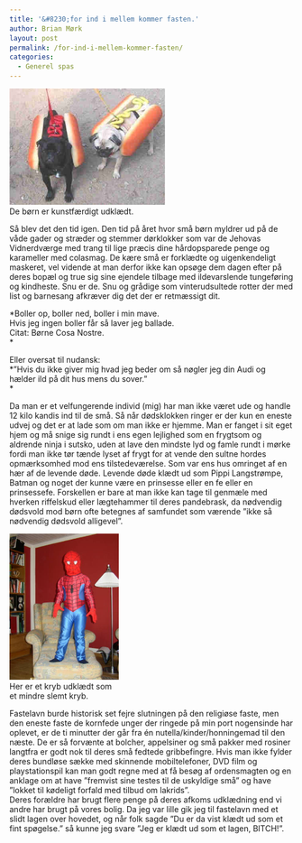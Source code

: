 ```yaml
---
title: '&#8230;for ind i mellem kommer fasten.'
author: Brian Mørk
layout: post
permalink: /for-ind-i-mellem-kommer-fasten/
categories:
  - Generel spas
---
```

<div class="bitImage bitRight" style="width: 276px">
  <img width="276" height="206" alt="De børn er klædt godt ud!" src="/images/dogs.jpg" /><br /> De børn er kunstfærdigt udklædt.
</div>

Så blev det den tid igen. Den tid på året hvor små børn myldrer ud på de våde gader og stræder og stemmer dørklokker som var de Jehovas Vidnerdværge med trang til lige præcis dine hårdopsparede penge og karameller med colasmag. De kære små er forklædte og uigenkendeligt maskeret, vel vidende at man derfor ikke kan opsøge dem dagen efter på deres bopæl og true sig sine ejendele tilbage med ildevarslende tungeføring og kindheste. Snu er de. Snu og grådige som vinterudsultede rotter der med list og barnesang afkræver dig det der er retmæssigt dit.

*Boller op, boller ned, boller i min mave.  
Hvis jeg ingen boller får så laver jeg ballade.  
Citat: Børne Cosa Nostre.  
*

Eller oversat til nudansk:  
*”Hvis du ikke giver mig hvad jeg beder om så nøgler jeg din Audi og hælder ild på dit hus mens du sover.”  
*

Da man er et velfungerende individ (mig) har man ikke været ude og handle 12 kilo kandis ind til de små. Så når dødsklokken ringer er der kun en eneste udvej og det er at lade som om man ikke er hjemme. Man er fanget i sit eget hjem og må snige sig rundt i ens egen lejlighed som en frygtsom og aldrende ninja i sutsko, uden at lave den mindste lyd og famle rundt i mørke fordi man ikke tør tænde lyset af frygt for at vende den sultne hordes opmærksomhed mod ens tilstedeværelse. Som var ens hus omringet af en hær af de levende døde. Levende døde klædt ud som Pippi Langstrømpe, Batman og noget der kunne være en prinsesse eller en fe eller en prinsessefe. Forskellen er bare at man ikke kan tage til genmæle med hverken riffelskud eller lægtehammer til deres pandebrask, da nødvendig dødsvold mod børn ofte betegnes af samfundet som værende ”ikke så nødvendig dødsvold alligevel”.

<div class="bitImage bitLeft" style="width: 194px">
  <img width="194" height="259" alt="Dem kan vi ikke lide." src="/images/spider.jpg" /><br /> Her er et kryb udklædt som et mindre slemt kryb.
</div>

Fastelavn burde historisk set fejre slutningen på den religiøse faste, men den eneste faste de kornfede unger der ringede på min port nogensinde har oplevet, er de ti minutter der går fra én nutella/kinder/honningemad til den næste. De er så forvænte at bolcher, appelsiner og små pakker med rosiner langtfra er godt nok til deres små fedtede gribbefingre. Hvis man ikke fylder deres bundløse sække med skinnende mobiltelefoner, DVD film og playstationspil kan man godt regne med at få besøg af ordensmagten og en anklage om at have ”fremvist sine testes til de uskyldige små” og have ”lokket til kødeligt forfald med tilbud om lakrids”.  
Deres forældre har brugt flere penge på deres afkoms udklædning end vi andre har brugt på vores bolig. Da jeg var lille gik jeg til fastelavn med et slidt lagen over hovedet, og når folk sagde ”Du er da vist klædt ud som et fint spøgelse.” så kunne jeg svare ”Jeg er klædt ud som et lagen, BITCH!”.